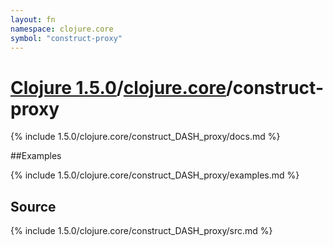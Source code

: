 ```yaml
---
layout: fn
namespace: clojure.core
symbol: "construct-proxy"
---
```


# [Clojure 1.5.0](../../)/[clojure.core](../)/construct-proxy

{% include 1.5.0/clojure.core/construct_DASH_proxy/docs.md %}

##Examples

{% include 1.5.0/clojure.core/construct_DASH_proxy/examples.md %}
## Source
{% include 1.5.0/clojure.core/construct_DASH_proxy/src.md %}

